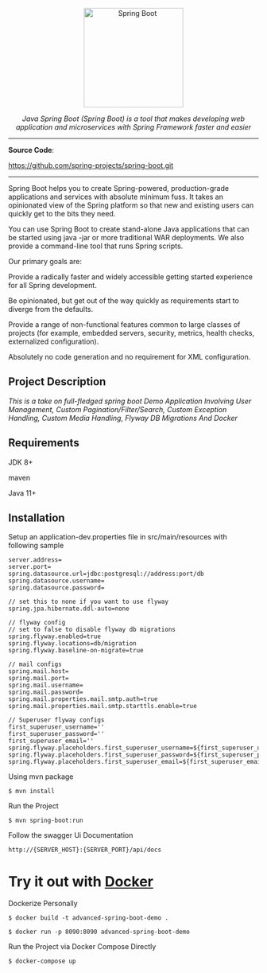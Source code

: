 <p align="center">
  <a href="https://spring.io/projects/spring-boot"><img src="https://www.devopsschool.com/blog/wp-content/uploads/2022/02/spring-boot-logo.png" alt="Spring Boot" height="200"></a>
</p>

<p align="center">
    <em>Java Spring Boot (Spring Boot) is a tool that makes developing web application and microservices with Spring Framework faster and easier</em>
</p>

---

**Source Code**:

https://github.com/spring-projects/spring-boot.git

---

Spring Boot helps you to create Spring-powered, production-grade applications and services with absolute minimum fuss. It takes an opinionated view of the Spring platform so that new and existing users can quickly get to the bits they need.

You can use Spring Boot to create stand-alone Java applications that can be started using java -jar or more traditional WAR deployments. We also provide a command-line tool that runs Spring scripts.

Our primary goals are:

Provide a radically faster and widely accessible getting started experience for all Spring development.

Be opinionated, but get out of the way quickly as requirements start to diverge from the defaults.

Provide a range of non-functional features common to large classes of projects (for example, embedded servers, security, metrics, health checks, externalized configuration).

Absolutely no code generation and no requirement for XML configuration.

## Project Description

_This is a take on full-fledged spring boot 
Demo Application Involving User Management,
Custom Pagination/Filter/Search,
Custom Exception Handling, Custom Media Handling,
Flyway DB Migrations And Docker_

## Requirements

JDK 8+

maven

Java 11+

## Installation

<div class="termy">

Setup an application-dev.properties file in src/main/resources with following sample
```console
server.address=
server.port=
spring.datasource.url=jdbc:postgresql://address:port/db
spring.datasource.username=
spring.datasource.password=

// set this to none if you want to use flyway
spring.jpa.hibernate.ddl-auto=none

// flyway config
// set to false to disable flyway db migrations
spring.flyway.enabled=true
spring.flyway.locations=db/migration
spring.flyway.baseline-on-migrate=true

// mail configs
spring.mail.host=
spring.mail.port=
spring.mail.username=
spring.mail.password=
spring.mail.properties.mail.smtp.auth=true
spring.mail.properties.mail.smtp.starttls.enable=true

// Superuser flyway configs
first_superuser_username=''
first_superuser_password=''
first_superuser_email=''
spring.flyway.placeholders.first_superuser_username=${first_superuser_username}
spring.flyway.placeholders.first_superuser_password=${first_superuser_password}
spring.flyway.placeholders.first_superuser_email=${first_superuser_email}

```
</div>

<div class="termy">

Using mvn package

```console
$ mvn install
```
</div>

<div class="termy">

Run the Project
```console
$ mvn spring-boot:run 
```
</div>

<div class="termy">

Follow the swagger Ui Documentation
```console
http://{SERVER_HOST}:{SERVER_PORT}/api/docs
```
</div>

# Try it out with [Docker](https://www.docker.com/)

<div class="termy">

Dockerize Personally

```console
$ docker build -t advanced-spring-boot-demo .

$ docker run -p 8090:8090 advanced-spring-boot-demo
```

</div>

<div class="termy">

Run the Project via Docker Compose Directly

```console
$ docker-compose up 
```

</div>
